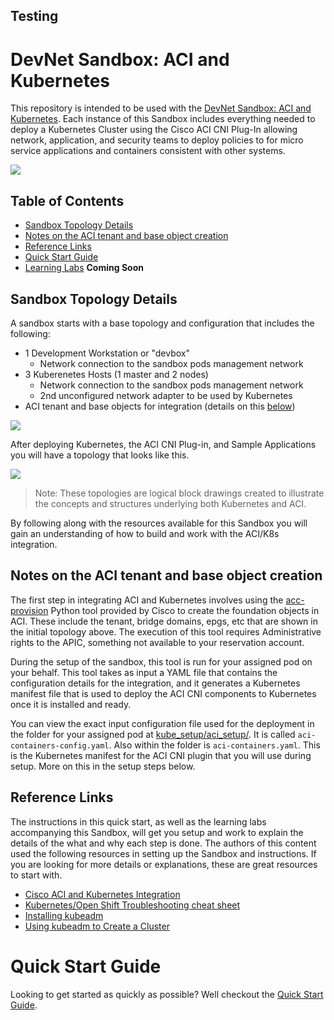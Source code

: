 ## Testing
# DevNet Sandbox: ACI and Kubernetes
This repository is intended to be used with the [DevNet Sandbox: ACI and Kubernetes]().  Each instance of this Sandbox includes everything needed to deploy a Kubernetes Cluster using the Cisco ACI CNI Plug-In allowing network, application, and security teams to deploy policies to for micro service applications and containers consistent with other systems.  

![](readme_images/aci_k8s1.png)

## Table of Contents 

* [Sandbox Topology Details](#sandbox-topology-details)
* [Notes on the ACI tenant and base object creation](#notes-on-the-aci-tenant-and-base-object-creation)
* [Reference Links](#reference-links)
* [Quick Start Guide](quickstart.md)
* [Learning Labs]() **Coming Soon**

## Sandbox Topology Details
A sandbox starts with a base topology and configuration that includes the following: 

* 1 Development Workstation or "devbox"
    * Network connection to the sandbox pods management network 
* 3 Kuberenetes Hosts (1 master and 2 nodes) 
    * Network connection to the sandbox pods management network 
    * 2nd unconfigured network adapter to be used by Kubernetes
* ACI tenant and base objects for integration (details on this [below](#notes-on-the-aci-tenant-and-base-object-creation)) 

![](readme_images/sbx_topology_initial.jpg)

After deploying Kubernetes, the ACI CNI Plug-in, and Sample Applications you will have a topology that looks like this.  

![](readme_images/sbx_topology_final.jpg)

> Note: These topologies are logical block drawings created to illustrate the concepts and structures underlying both Kubernetes and ACI. 

By following along with the resources available for this Sandbox you will gain an understanding of how to build and work with the ACI/K8s integration.  

## Notes on the ACI tenant and base object creation 
The first step in integrating ACI and Kubernetes involves using the [acc-provision]() Python tool provided by Cisco to create the foundation objects in ACI.  These include the tenant, bridge domains, epgs, etc that are shown in the initial topology above.  The execution of this tool requires Administrative rights to the APIC, something not available to your reservation account.  

During the setup of the sandbox, this tool is run for your assigned pod on your behalf.  This tool takes as input a YAML file that contains the configuration details for the integration, and it generates a Kubernetes manifest file that is used to deploy the ACI CNI components to Kubernetes once it is installed and ready.  

You can view the exact input configuration file used for the deployment in the folder for your assigned pod at [kube_setup/aci_setup/](kube_setup/aci_setup/).  It is called `aci-containers-config.yaml`.  Also within the folder is `aci-containers.yaml`. This is the Kubernetes manifest for the ACI CNI plugin that you will use during setup.  More on this in the setup steps below.  

## Reference Links
The instructions in this quick start, as well as the learning labs accompanying this Sandbox, will get you setup and work to explain the details of the what and why each step is done.  The authors of this content used the following resources in setting up the Sandbox and instructions.  If you are looking for more details or explanations, these are great resources to start with.  

* [Cisco ACI and Kubernetes Integration](https://www.cisco.com/c/en/us/td/docs/switches/datacenter/aci/apic/sw/kb/b_Kubernetes_Integration_with_ACI.html)
* [Kubernetes/Open Shift Troubleshooting cheat sheet](https://techzone.cisco.com/t5/Application-Centric/Kubernetes-Open-Shift-Troubleshooting-cheat-sheet/ta-p/1192315)
* [Installing kubeadm](https://kubernetes.io/docs/tasks/tools/install-kubeadm/)
* [Using kubeadm to Create a Cluster](https://kubernetes.io/docs/setup/independent/create-cluster-kubeadm/)


# Quick Start Guide
Looking to get started as quickly as possible?  Well checkout the [Quick Start Guide](quickstart.md).
